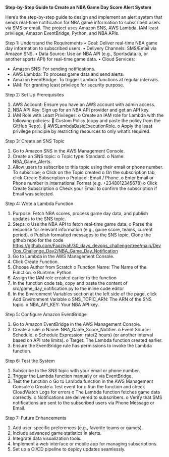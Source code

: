 **Step-by-Step Guide to Create an NBA Game Day Score Alert System**

Here’s the step-by-step guide to design and implement an alert system that sends real-time notification for NBA game information to subscribed users via SMS or email. The project uses Amazon SNS, AWS Lambda, IAM least privilege, Amazon EventBridge, Python, and NBA APIs.

Step 1: Understand the Requirements
•	Goal: Deliver real-time NBA game day information to subscribed users.
•	Delivery Channels: SMS/Email via Amazon SNS.
•	Data Source: Use an NBA API (e.g., Sportsdata.io, or another sports API) for real-time game data.
•	Cloud Services:
- Amazon SNS: For sending notifications.
- AWS Lambda: To process game data and send alerts.
- Amazon EventBridge: To trigger Lambda functions at regular intervals.
- IAM: For granting least privilege for security purpose.

Step 2: Set Up Prerequisites
1.	AWS Account: Ensure you have an AWS account with admin access.
2.	NBA API Key: Sign up for an NBA API provider and get an API key.
3.	IAM Role with Least Privileges:
o	Create an IAM role for Lambda with the following policies:
	Custom Policy (copy and paste the policy from the GitHub Repo).
	AWSLambdaBasicExecutionRole.
o	Apply the least privilege principle by restricting resources to only what’s required.

Step 3: Create an SNS Topic
1.	Go to Amazon SNS in the AWS Management Console.
2.	Create an SNS topic:
o	Topic type: Standard.
o	Name: NBA_Game_Alerts.
3.	Allow users to subscribe to this topic using their email or phone number. To subscribe;
o	Click on the Topic created
o	On the subscription tab, click Create Subscription
o	Protocol: Email / Phone.
o	Enter Email or Phone number in International Format (e.g. +2348012345678)
o	Click Create Subscription
o	Check your Email to confirm the subscription if Email was selected.

Step 4: Write a Lambda Function
1.	Purpose: Fetch NBA scores, process game day data, and publish updates to the SNS topic.
2.	Steps:
o	Use the NBA API to fetch real-time game data.
o	Parse the response for relevant information (e.g., game score, teams, current period).
o	Publish formatted messages to the SNS topic.
Clone the github repo for the code
https://github.com/Faoziyah/30_days_devops_challenge/tree/main/DevOps_Challenge_Day2/NBA_Game_Day_Notification
1.	Go to Lambda in the AWS Management Console.
2.	Click Create Function.
3.	Choose Author from Scratch
o	Function Name: The Name of the Function.
o	Runtime: Python.
5.	Assign the IAM role created earlier to the function
6.	In the function code tab, copy and paste the content of src/game_day_notification.py to the inline code editor
7.	In the Environment Variables section at the left side of the page, click Add Environment Variable
o	 SNS_TOPIC_ARN: The ARN of the SNS topic.
o	NBA_API_KEY: Your NBA API key.

Step 5: Configure Amazon EventBridge
1.	Go to Amazon EventBridge in the AWS Management Console.
2.	Create a rule:
o	Name: NBA_Game_Score_Notifier.
o	Event Source: Schedule.
o	Schedule Expression: rate(2 hours) (or another interval based on API rate limits).
o	Target: The Lambda function created earlier.
3.	Ensure the EventBridge rule has permissions to invoke the Lambda function.

Step 6: Test the System
1.	Subscribe to the SNS topic with your email or phone number.
2.	Trigger the Lambda function manually or via EventBridge.
3.	Test the function
o	Go to Lambda function in the AWS Management Console
o	Create a Test event for 
o	Run the function and check CloudWatch Logs for errors
o	The Lambda function fetches game data correctly.
o	Notifications are delivered to subscribers.
o	Verify that SMS notifications are sent to the subscribed users via Phone Message or Email.

Step 7: Future Enhancements
1.	Add user-specific preferences (e.g., favorite teams or games).
2.	Include advanced game statistics in alerts.
3.	Integrate data visualization tools.
4.	Implement a web interface or mobile app for managing subscriptions.
5.	Set up a CI/CD pipeline to deploy updates seamlessly.

